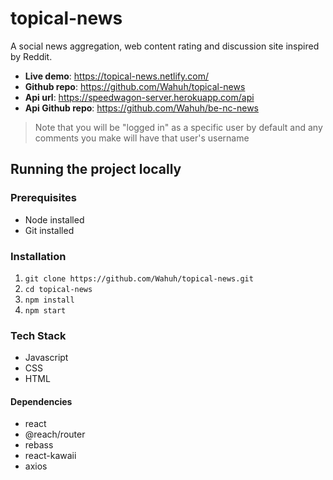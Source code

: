 # topical-news

A social news aggregation, web content rating and discussion site inspired by Reddit.

- **Live demo**: https://topical-news.netlify.com/
- **Github repo**: https://github.com/Wahuh/topical-news
- **Api url**: https://speedwagon-server.herokuapp.com/api
- **Api Github repo**: https://github.com/Wahuh/be-nc-news

> Note that you will be "logged in" as a specific user by default and any comments you make will have that user's username

## Running the project locally

### Prerequisites

- Node installed
- Git installed

### Installation

1. `git clone https://github.com/Wahuh/topical-news.git`
2. `cd topical-news`
3. `npm install`
4. `npm start`

### Tech Stack

* Javascript
* CSS
* HTML

#### Dependencies
* react
* @reach/router
* rebass
* react-kawaii
* axios
